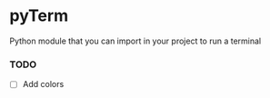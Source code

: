 # pyTerm
Python module that you can import in your project to run a terminal

### TODO

- [ ] Add colors